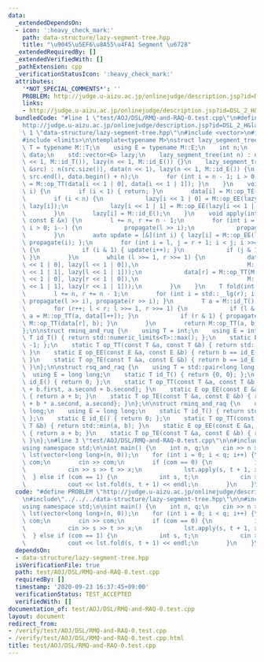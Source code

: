 ```yaml
---
data:
  _extendedDependsOn:
  - icon: ':heavy_check_mark:'
    path: data-structure/lazy-segment-tree.hpp
    title: "\u9045\u5EF6\u8A55\u4FA1 Segment \u6728"
  _extendedRequiredBy: []
  _extendedVerifiedWith: []
  _pathExtension: cpp
  _verificationStatusIcon: ':heavy_check_mark:'
  attributes:
    '*NOT_SPECIAL_COMMENTS*': ''
    PROBLEM: http://judge.u-aizu.ac.jp/onlinejudge/description.jsp?id=DSL_2_H&lang=ja
    links:
    - http://judge.u-aizu.ac.jp/onlinejudge/description.jsp?id=DSL_2_H&lang=ja
  bundledCode: "#line 1 \"test/AOJ/DSL/RMQ-and-RAQ-0.test.cpp\"\n#define PROBLEM \"\
    http://judge.u-aizu.ac.jp/onlinejudge/description.jsp?id=DSL_2_H&lang=ja\"\n#line\
    \ 1 \"data-structure/lazy-segment-tree.hpp\"\n#include <vector>\n#include <cassert>\n\
    #include <limits>\n\ntemplate<typename M>\nstruct lazy_segment_tree {\n    using\
    \ T = typename M::T;\n    using E = typename M::E;\n    int n;\n    std::vector<T>\
    \ data;\n    std::vector<E> lazy;\n    lazy_segment_tree(int n) : n(n), data(n\
    \ << 1, M::id_T()), lazy(n << 1, M::id_E()) {}\n    lazy_segment_tree(const std::vector<T>\
    \ &src) : n(src.size()), data(n << 1), lazy(n << 1, M::id_E()) {\n        std::copy(src.begin(),\
    \ src.end(), data.begin() + n);\n        for (int i = n - 1; i > 0; i--) { data[i]\
    \ = M::op_TT(data[i << 1 | 0], data[i << 1 | 1]); }\n    }\n    void propagate(int\
    \ i) {\n        if (i < 1) { return; }\n        data[i] = M::op_TE(data[i], lazy[i]);\n\
    \        if (i < n) {\n            lazy[i << 1 | 0] = M::op_EE(lazy[i << 1 | 0],\
    \ lazy[i]);\n            lazy[i << 1 | 1] = M::op_EE(lazy[i << 1 | 1], lazy[i]);\n\
    \        }\n        lazy[i] = M::id_E();\n    }\n    void apply(int l, int r,\
    \ const E &x) {\n        l += n, r += n - 1;\n        for (int i = std::__lg(r);\
    \ i > 0; i--) {\n            propagate(l >> i);\n            propagate(r >> i);\n\
    \        }\n        auto update = [&](int i) { lazy[i] = M::op_EE(lazy[i], x),\
    \ propagate(i); };\n        for (int i = l, j = r + 1; i < j; i >>= 1, j >>= 1)\
    \ {\n            if (i & 1) { update(i++); }\n            if (j & 1) { update(--j);\
    \ }\n        }\n        while (l >>= 1, r >>= 1) {\n            data[l] = M::op_TT(M::op_TE(data[l\
    \ << 1 | 0], lazy[l << 1 | 0]),\n                               M::op_TE(data[l\
    \ << 1 | 1], lazy[l << 1 | 1]));\n            data[r] = M::op_TT(M::op_TE(data[r\
    \ << 1 | 0], lazy[r << 1 | 0]),\n                               M::op_TE(data[r\
    \ << 1 | 1], lazy[r << 1 | 1]));\n        }\n    }\n    T fold(int l, int r) {\n\
    \        l += n, r += n - 1;\n        for (int i = std::__lg(r); i > 0; i--) {\
    \ propagate(l >> i), propagate(r >> i); }\n        T a = M::id_T(), b = M::id_T();\n\
    \        for (r++; l < r; l >>= 1, r >>= 1) {\n            if (l & 1) { propagate(l),\
    \ a = M::op_TT(a, data[l++]); }\n            if (r & 1) { propagate(--r), b =\
    \ M::op_TT(data[r], b); }\n        }\n        return M::op_TT(a, b);\n    }\n\
    };\n\nstruct rminq_and_ruq {\n    using T = int;\n    using E = int;\n    static\
    \ T id_T() { return std::numeric_limits<T>::max(); };\n    static E id_E() { return\
    \ -1; };\n    static T op_TT(const T &a, const T &b) { return std::min(a, b);\
    \ }\n    static E op_EE(const E &a, const E &b) { return b == id_E() ? a : b;\
    \ }\n    static T op_TE(const T &a, const E &b) { return b == id_E() ? a : b;\
    \ }\n};\n\nstruct rsq_and_raq {\n    using T = std::pair<long long, int>;\n  \
    \  using E = long long;\n    static T id_T() { return {0, 0}; };\n    static E\
    \ id_E() { return 0; };\n    static T op_TT(const T &a, const T &b) { return {a.first\
    \ + b.first, a.second + b.second}; }\n    static E op_EE(const E &a, const E &b)\
    \ { return a + b; }\n    static T op_TE(const T &a, const E &b) { return {a.first\
    \ + b * a.second, a.second}; }\n};\n\nstruct rminq_and_raq {\n    using T = long\
    \ long;\n    using E = long long;\n    static T id_T() { return std::numeric_limits<T>::max();\
    \ };\n    static E id_E() { return 0; };\n    static T op_TT(const T &a, const\
    \ T &b) { return std::min(a, b); }\n    static E op_EE(const E &a, const E &b)\
    \ { return a + b; }\n    static T op_TE(const T &a, const E &b) { return a + b;\
    \ }\n};\n#line 3 \"test/AOJ/DSL/RMQ-and-RAQ-0.test.cpp\"\n\n#include<bits/stdc++.h>\n\
    using namespace std;\n\nint main() {\n    int n, q;\n    cin >> n >> q;\n    lazy_segment_tree<rminq_and_raq>\
    \ lst(vector<long long>(n, 0));\n    for (int i = 0; i < q; i++) {\n        int\
    \ com;\n        cin >> com;\n        if (com == 0) {\n            int s, t, x;\n\
    \            cin >> s >> t >> x;\n            lst.apply(s, t + 1, x);\n      \
    \  } else if (com == 1) {\n            int s, t;\n            cin >> s >> t;\n\
    \            cout << lst.fold(s, t + 1) << endl;\n        }\n    }\n}\n"
  code: "#define PROBLEM \"http://judge.u-aizu.ac.jp/onlinejudge/description.jsp?id=DSL_2_H&lang=ja\"\
    \n#include\"../../../data-structure/lazy-segment-tree.hpp\"\n\n#include<bits/stdc++.h>\n\
    using namespace std;\n\nint main() {\n    int n, q;\n    cin >> n >> q;\n    lazy_segment_tree<rminq_and_raq>\
    \ lst(vector<long long>(n, 0));\n    for (int i = 0; i < q; i++) {\n        int\
    \ com;\n        cin >> com;\n        if (com == 0) {\n            int s, t, x;\n\
    \            cin >> s >> t >> x;\n            lst.apply(s, t + 1, x);\n      \
    \  } else if (com == 1) {\n            int s, t;\n            cin >> s >> t;\n\
    \            cout << lst.fold(s, t + 1) << endl;\n        }\n    }\n}"
  dependsOn:
  - data-structure/lazy-segment-tree.hpp
  isVerificationFile: true
  path: test/AOJ/DSL/RMQ-and-RAQ-0.test.cpp
  requiredBy: []
  timestamp: '2020-09-23 16:37:45+09:00'
  verificationStatus: TEST_ACCEPTED
  verifiedWith: []
documentation_of: test/AOJ/DSL/RMQ-and-RAQ-0.test.cpp
layout: document
redirect_from:
- /verify/test/AOJ/DSL/RMQ-and-RAQ-0.test.cpp
- /verify/test/AOJ/DSL/RMQ-and-RAQ-0.test.cpp.html
title: test/AOJ/DSL/RMQ-and-RAQ-0.test.cpp
---
```

